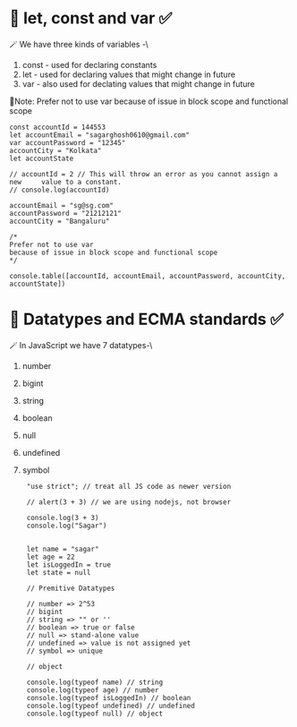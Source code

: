 # 🎯 let, const and var ✅

🪄 We have three kinds of variables -\

1. const - used for declaring constants
2. let - used for declaring values that might change in future
3. var - also used for declating values that might change in future

📝Note: Prefer not to use var because of issue in block scope and functional scope

    const accountId = 144553
    let accountEmail = "sagarghosh0610@gmail.com"
    var accountPassword = "12345"
    accountCity = "Kolkata"
    let accountState

    // accountId = 2 // This will throw an error as you cannot assign a new     value to a constant.
    // console.log(accountId)

    accountEmail = "sg@sg.com"
    accountPassword = "21212121"
    accountCity = "Bangaluru"

    /*
    Prefer not to use var
    because of issue in block scope and functional scope
    */

    console.table([accountId, accountEmail, accountPassword, accountCity,   accountState])

# 🎯 Datatypes and ECMA standards ✅

🪄 In JavaScript we have 7 datatypes-\

1. number
2. bigint
3. string
4. boolean
5. null 
6. undefined
7. symbol

        "use strict"; // treat all JS code as newer version
    
        // alert(3 + 3) // we are using nodejs, not browser
    
        console.log(3 + 3)
        console.log("Sagar")
    
    
        let name = "sagar"
        let age = 22
        let isLoggedIn = true
        let state = null
    
        // Premitive Datatypes
    
        // number => 2^53
        // bigint
        // string => "" or ''
        // boolean => true or false
        // null => stand-alone value
        // undefined => value is not assigned yet
        // symbol => unique
    
        // object
    
        console.log(typeof name) // string
        console.log(typeof age) // number
        console.log(typeof isLoggedIn) // boolean
        console.log(typeof undefined) // undefined
        console.log(typeof null) // object
